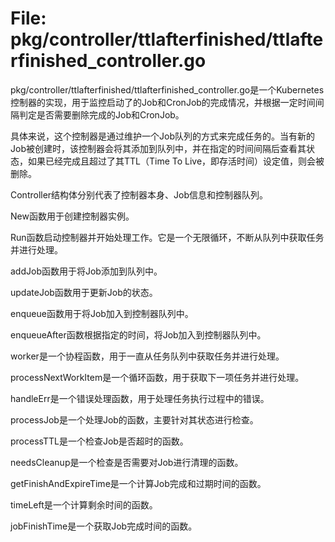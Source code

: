 # File: pkg/controller/ttlafterfinished/ttlafterfinished_controller.go

pkg/controller/ttlafterfinished/ttlafterfinished_controller.go是一个Kubernetes控制器的实现，用于监控启动了的Job和CronJob的完成情况，并根据一定时间间隔判定是否需要删除完成的Job和CronJob。

具体来说，这个控制器是通过维护一个Job队列的方式来完成任务的。当有新的Job被创建时，该控制器会将其添加到队列中，并在指定的时间间隔后查看其状态，如果已经完成且超过了其TTL（Time To Live，即存活时间）设定值，则会被删除。

Controller结构体分别代表了控制器本身、Job信息和控制器队列。

New函数用于创建控制器实例。

Run函数启动控制器并开始处理工作。它是一个无限循环，不断从队列中获取任务并进行处理。

addJob函数用于将Job添加到队列中。

updateJob函数用于更新Job的状态。

enqueue函数用于将Job加入到控制器队列中。

enqueueAfter函数根据指定的时间，将Job加入到控制器队列中。

worker是一个协程函数，用于一直从任务队列中获取任务并进行处理。

processNextWorkItem是一个循环函数，用于获取下一项任务并进行处理。

handleErr是一个错误处理函数，用于处理任务执行过程中的错误。

processJob是一个处理Job的函数，主要针对其状态进行检查。

processTTL是一个检查Job是否超时的函数。

needsCleanup是一个检查是否需要对Job进行清理的函数。

getFinishAndExpireTime是一个计算Job完成和过期时间的函数。

timeLeft是一个计算剩余时间的函数。

jobFinishTime是一个获取Job完成时间的函数。


